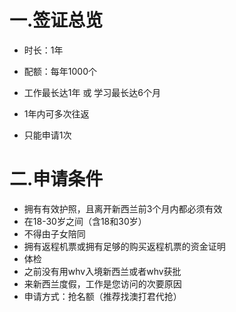 # 一.签证总览

* 时长：1年
* 配额：每年1000个

* 工作最长达1年 或 学习最长达6个月
* 1年内可多次往返

* 只能申请1次

# 二.申请条件

* 拥有有效护照，且离开新西兰前3个月内都必须有效
* 在18-30岁之间（含18和30岁）
* 不得由子女陪同
* 拥有返程机票或拥有足够的购买返程机票的资金证明
* 体检
* 之前没有用whv入境新西兰或者whv获批
* 来新西兰度假，工作是您访问的次要原因
* 申请方式：抢名额（推荐找澳打君代抢）
